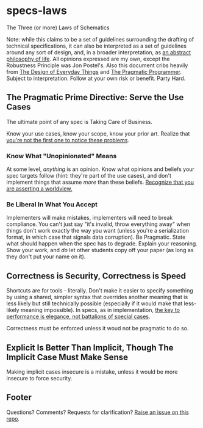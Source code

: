 # specs-laws

The Three (or more) Laws of Schematics

Note: while this claims to be a set of guidelines surrounding the drafting of technical specifications, it can also be interpreted as a set of guidelines around any sort of design, and, in a broader interpretation, as [an abstract philosophy of life][ZAMM]. All opinions expressed are my own, except the Robustness Principle was Jon Postel's. Also this document cribs heavily from [The Design of Everyday Things][] and [The Pragmatic Programmer][]. Subject to interpretation. Follow at your own risk or benefit. Party Hard.

[ZAMM]: http://amzn.to/1GS6rXX
[The Design of Everyday Things]: http://amzn.to/1dAbip2
[The Pragmatic Programmer]: http://amzn.to/1JABxdu

## The Pragmatic Prime Directive: Serve the Use Cases

The ultimate point of any spec is Taking Care of Business.

Know your use cases, know your scope, know your prior art. Realize that [you're not the first one to notice these problems][SPACEWAR].

[SPACEWAR]: http://stuartpb.github.io/spacewar-article/spacewar.html

### Know What "Unopinionated" Means

At some level, *anything* is an opinion. Know what opinions and beliefs your spec targets follow (hint: they're part of the use cases), and don't implement things that assume *more* than these beliefs. [Recognize that you are asserting a worldview.][worldviews]

[worldviews]: http://www.shirky.com/writings/herecomeseverybody/semantic_syllogism.html#worldviews_differ_for_good_reasons

### Be Liberal In What You Accept

Implementers will make mistakes, implementers will need to break compliance. You can't just say "it's invalid, throw everything away" when things don't work exactly the way you want (unless you're a serialization format, in which case that signals data corruption). Be Pragmatic. State what should happen when the spec has to degrade. Explain your reasoning. Show your work, and *do* let other students copy off your paper (as long as they don't put your name on it).

## Correctness is Security, Correctness is Speed

Shortcuts are for tools - literally. Don't make it easier to specify something by using a shared, simpler syntax that overrides another meaning that is less likely but still technically possible (especially if it would make that less-likely meaning impossible). In specs, as in implementation, [the key to performance is elegance, not battalions of special cases][Conversations: Jon Bentley].

[Conversations: Jon Bentley]: http://www.drdobbs.com/architecture-and-design/conversations-jon-bentley/207000707

Correctness must be enforced unless it woud not be pragmatic to do so.

## Explicit Is Better Than Implicit, Though The Implicit Case Must Make Sense

Making implicit cases insecure is a mistake, unless it would be more insecure to force security.

## Footer

Questions? Comments? Requests for clarification?
[Raise an issue on this repo][issues].

[issues]: https://github.com/stuartpb/specs-laws/issues
